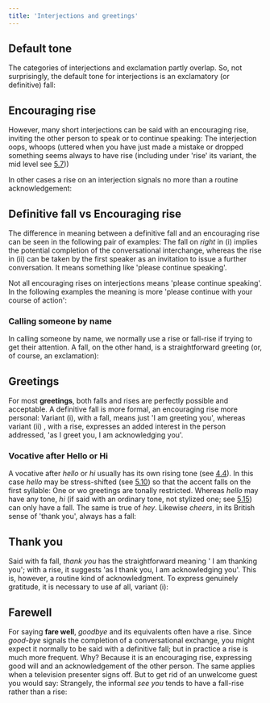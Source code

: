 ```yaml
---
title: 'Interjections and greetings'
---
```


<script>
  import Audio from '$lib/Audio.svelte'
  import AudioWrapper from '$lib/AudioWrapper.svelte'
  import Naudio from '$lib/Naudio.svelte'
</script>

## Default tone

The categories of interjections and exclamation partly overlap. So, not surprisingly, the default tone for interjections is an exclamatory (or definitive) fall:
<Naudio
  sentence="\Thank you. <br> *Oh \good! <br> \Sure"
  nuclei="{['Thank', 'good', 'Sure']}" 
/>

## Encouraging rise

However, many short interjections can be said with an encouraging rise, inviting the other person to speak or to continue speaking:
<Naudio
  sentence="?? <em>(answering the phone)</em> <br> - Hul/lo. <br><br>
  ?? <em>(bank clerk to the next customer)</em> <br> - Good /morning. (How can I \help you? <br><br>
  ?? I've *bought a new \hat, darling. <br> - Uh&ndash;huh. (\Tell me about it.) <br><br>
  ?? Oh \/Mary. <br> - /Yes?"
  nuclei="{['lo', 'morn', 'help', 'hat', 'Tell', 'Mar', 'Yes']}" 
/>
The interjection oops, whoops (uttered when you have just made a mistake or dropped something seems always to have rise (including under 'rise' its variant, the mid level see [5.7](/chapter5/5.7)))

In other cases a rise on an interjection signals no more than a routine acknowledgement:
<Naudio
  sentence="?? Here's your \change, love <br> - /Thank you. <br><br>
  ?? You'll *need this \form. <br> - /Right."
  nuclei="{['change', 'Thank', 'form', 'Right']}" 
/>

## Definitive fall vs Encouraging rise

The difference in meaning between a definitive fall and an encouraging rise can be seen in the following pair of examples:
<AudioWrapper>
<Audio 
  sentence="?? (i) *Unscrew the \cylinder head. <br> - \Right. (I \will)" 
  nuclei="{['cyl', 'Right', 'will']}" 
  url="2-19" 
  start=2
  end=6
/>
<Audio 
  sentence="?? (ii) *Unscrew the \cylinder head. <br> - /Right. (And *what \next?)" 
  nuclei="{['cyl', 'Right', 'next']}" 
  url="2-19" 
  start=6
  end=10
/>
</AudioWrapper>
The fall on _right_ in (i) implies the potential completion of the conversational interchange, whereas the rise in (ii) can be taken by the first speaker as an invitation to issue a further conversation. It means something like 'please continue speaking'.

Not all encouraging rises on interjections means 'please continue speaking'. In the following examples the meaning is more 'please continue with your course of action':
<Naudio
  sentence="?? It's my e\xam | to/morrow. <br> *Good /luck! <br><br>
  ?? Would you *like me to do it /now? <br> *Yes /please."
  nuclei="{['xam', 'mor', 'luck', 'now', 'please']}" 
/>

### Calling someone by name

In calling someone by name, we normally use a rise or fall-rise if trying to get their attention. A fall, on the other hand, is a straightforward greeting (or, of course, an exclamation):
<Naudio
  sentence="Pro*fessor /Jones: | I *wonder if I could have a \word <br>
  Pro*fessor \/Jones: | I *wonder if I could have a \word <br>
  Pro*fessor \Jones! | How *nice to \see you! <br>
  /Peter? (Is *that you? || It's \me!)
  \Peter! (*Fancy seeing \you!)"
  nuclei="{['Jones', 'word', 'see', 'Pet', 'you', 'me']}" 
/>

## Greetings

For most **greetings**, both falls and rises are perfectly possible and acceptable. A definitive fall is more formal, an encouraging rise more personal:
<Naudio
  sentence="(i) Hel\lo! <br>
  (ii) Hel/lo. <br>
  (i) Good \morning <br>
  (ii) Good /morning."
  nuclei="{['lo', 'mor']}" 
/>
Variant (i), with a fall, means just 'I am greeting you', whereas variant (ii) , with a rise, expresses an added interest in the person addressed, 'as I greet you, I am acknowledging you'.

### Vocative after Hello or Hi

A vocative after _hello_ or _hi_ usually has its own rising tone (see [4.4](/chapter4/4.4)). In this case _hello_ may be stress-shifted (see [5.10](/chapter5/5.10)) so that the accent falls on the first syllable:
<Naudio
  sentence="\Hi, | /Kevin. <br>
  Hel\lo, | /Margaret <em>or</em> \Hello, | /Margaret. <br>
  Hul\lo, | /Tim. <em>or</em> \Hullo, | /Tim."
  nuclei="{['Hi', 'Kev', 'lo', 'Mar', 'Tim', 'Hul', 'Hel']}" 
/>
One or wo greetings are tonally restricted. Whereas _hello_ may have any tone,
_hi_ (if said with an ordinary tone, not stylized one; see [5.15](chapter5/5.15)) can only have a fall. The same is true of _hey_. Likewise _cheers_, in its British sense of 'thank you', always has a fall:
<Naudio
  sentence="\Hi! <br>
  \Hi, Julia. <br>
  \Hi, | /Ashley. <br>
  \Hey, | \you! || I want to \talk to you. <br>
  \Cheers, mate"
  nuclei="{['Hi', 'Ash', 'Hey', 'you', 'talk', 'Cheers']}" 
/>

## Thank you

Said with fa fall, _thank you_ has the straightforward meaning ' I am thanking you'; with a rise, it suggests 'as I thank you, I am acknowledging you'. This is, however, a routine kind of acknowledgment. To express genuinely gratitude,
it is necessary to use af all, variant (i):
<Naudio
  sentence="\Thank you. (Straightforward) <br>
  /Thank you. (routine acknowledgement)"
  nuclei="{['Thank']}" 
/>

## Farewell

For saying **fare well**, _goodbye_ and its equivalents often have a rise. Since _good-bye_ signals the completion of a conversational exchange, you might expect it normally to be said with a definitive fall; but in practice a rise is much more frequent. Why? Because it is an encouraging rise, expressing good will and an acknowledgement of the other person. The same applies when a television presenter signs off.
<AudioWrapper>
<Audio 
  sentence="I'm \off | /now. || *Good /bye." 
  nuclei="{['off', 'now', 'bye']}" 
  url="2-19" 
  start=11
  end=13
/>
</AudioWrapper>
<Naudio
  sentence="*Good /night. || *See you to/morrow. <br>
  *So /long then. <br>
  *That's it from /me."
  nuclei="{['night', 'mor', 'long', 'me']}" 
/>
But to get rid of an unwelcome guest you would say:
<Naudio
  sentence="*Good\bye"
  nuclei="{['bye']}" 
/>
Strangely, the informal _see you_ tends to have a fall-rise rather than a rise:
<Naudio
  sentence="\/See you"
  nuclei="{['See']}" 
/>

